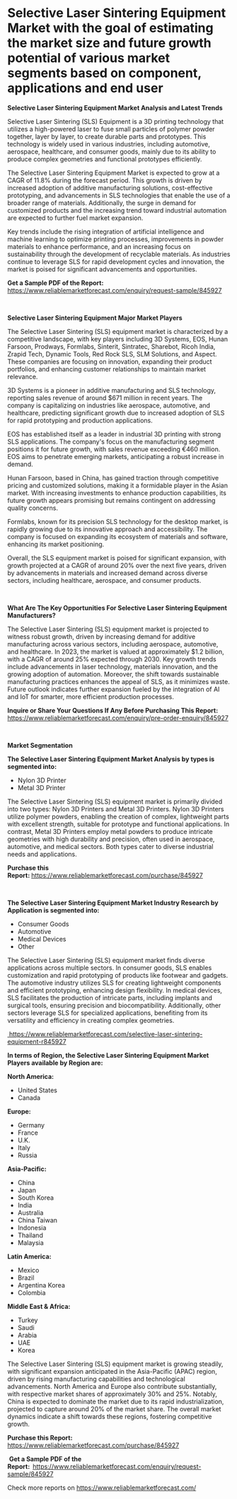 <p><h1>Selective Laser Sintering Equipment Market with the goal of estimating the market size and future growth potential of various market segments based on component, applications and end user</h1></p><p><strong>Selective Laser Sintering Equipment Market Analysis and Latest Trends</strong></p>
<p><p>Selective Laser Sintering (SLS) Equipment is a 3D printing technology that utilizes a high-powered laser to fuse small particles of polymer powder together, layer by layer, to create durable parts and prototypes. This technology is widely used in various industries, including automotive, aerospace, healthcare, and consumer goods, mainly due to its ability to produce complex geometries and functional prototypes efficiently.</p><p>The Selective Laser Sintering Equipment Market is expected to grow at a CAGR of 11.8% during the forecast period. This growth is driven by increased adoption of additive manufacturing solutions, cost-effective prototyping, and advancements in SLS technologies that enable the use of a broader range of materials. Additionally, the surge in demand for customized products and the increasing trend toward industrial automation are expected to further fuel market expansion.</p><p>Key trends include the rising integration of artificial intelligence and machine learning to optimize printing processes, improvements in powder materials to enhance performance, and an increasing focus on sustainability through the development of recyclable materials. As industries continue to leverage SLS for rapid development cycles and innovation, the market is poised for significant advancements and opportunities.</p></p>
<p><strong>Get a Sample PDF of the Report:&nbsp;</strong> <a href="https://www.reliablemarketforecast.com/enquiry/request-sample/845927?utm_campaign=2210&utm_medium=2&utm_source=Github&utm_content=ia&utm_term=20022025&utm_id=selective-laser-sintering-equipment">https://www.reliablemarketforecast.com/enquiry/request-sample/845927</a></p>
<p>&nbsp;</p>
<p><strong>Selective Laser Sintering Equipment Major Market Players</strong></p>
<p><p>The Selective Laser Sintering (SLS) equipment market is characterized by a competitive landscape, with key players including 3D Systems, EOS, Hunan Farsoon, Prodways, Formlabs, Sinterit, Sintratec, Sharebot, Ricoh India, Zrapid Tech, Dynamic Tools, Red Rock SLS, SLM Solutions, and Aspect. These companies are focusing on innovation, expanding their product portfolios, and enhancing customer relationships to maintain market relevance.</p><p>3D Systems is a pioneer in additive manufacturing and SLS technology, reporting sales revenue of around $671 million in recent years. The company is capitalizing on industries like aerospace, automotive, and healthcare, predicting significant growth due to increased adoption of SLS for rapid prototyping and production applications.</p><p>EOS has established itself as a leader in industrial 3D printing with strong SLS applications. The company's focus on the manufacturing segment positions it for future growth, with sales revenue exceeding €460 million. EOS aims to penetrate emerging markets, anticipating a robust increase in demand.</p><p>Hunan Farsoon, based in China, has gained traction through competitive pricing and customized solutions, making it a formidable player in the Asian market. With increasing investments to enhance production capabilities, its future growth appears promising but remains contingent on addressing quality concerns.</p><p>Formlabs, known for its precision SLS technology for the desktop market, is rapidly growing due to its innovative approach and accessibility. The company is focused on expanding its ecosystem of materials and software, enhancing its market positioning.</p><p>Overall, the SLS equipment market is poised for significant expansion, with growth projected at a CAGR of around 20% over the next five years, driven by advancements in materials and increased demand across diverse sectors, including healthcare, aerospace, and consumer products.</p></p>
<p>&nbsp;</p>
<p><strong>What Are The Key Opportunities For Selective Laser Sintering Equipment Manufacturers?</strong></p>
<p><p>The Selective Laser Sintering (SLS) equipment market is projected to witness robust growth, driven by increasing demand for additive manufacturing across various sectors, including aerospace, automotive, and healthcare. In 2023, the market is valued at approximately $1.2 billion, with a CAGR of around 25% expected through 2030. Key growth trends include advancements in laser technology, materials innovation, and the growing adoption of automation. Moreover, the shift towards sustainable manufacturing practices enhances the appeal of SLS, as it minimizes waste. Future outlook indicates further expansion fueled by the integration of AI and IoT for smarter, more efficient production processes.</p></p>
<p><strong>Inquire or Share Your Questions If Any Before Purchasing This Report:</strong> <a href="https://www.reliablemarketforecast.com/enquiry/pre-order-enquiry/845927?utm_campaign=2210&utm_medium=2&utm_source=Github&utm_content=ia&utm_term=20022025&utm_id=selective-laser-sintering-equipment">https://www.reliablemarketforecast.com/enquiry/pre-order-enquiry/845927</a></p>
<p>&nbsp;</p>
<p><strong>Market Segmentation</strong></p>
<p><strong>The Selective Laser Sintering Equipment Market Analysis by types is segmented into:</strong></p>
<p><ul><li>Nylon 3D Printer</li><li>Metal 3D Printer</li></ul></p>
<p><p>The Selective Laser Sintering (SLS) equipment market is primarily divided into two types: Nylon 3D Printers and Metal 3D Printers. Nylon 3D Printers utilize polymer powders, enabling the creation of complex, lightweight parts with excellent strength, suitable for prototype and functional applications. In contrast, Metal 3D Printers employ metal powders to produce intricate geometries with high durability and precision, often used in aerospace, automotive, and medical sectors. Both types cater to diverse industrial needs and applications.</p></p>
<p><strong>Purchase this Report:&nbsp;</strong><a href="https://www.reliablemarketforecast.com/purchase/845927?utm_campaign=2210&utm_medium=2&utm_source=Github&utm_content=ia&utm_term=20022025&utm_id=selective-laser-sintering-equipment">https://www.reliablemarketforecast.com/purchase/845927</a></p>
<p>&nbsp;</p>
<p><strong>The Selective Laser Sintering Equipment Market Industry Research by Application is segmented into:</strong></p>
<p><ul><li>Consumer Goods</li><li>Automotive</li><li>Medical Devices</li><li>Other</li></ul></p>
<p><p>The Selective Laser Sintering (SLS) equipment market finds diverse applications across multiple sectors. In consumer goods, SLS enables customization and rapid prototyping of products like footwear and gadgets. The automotive industry utilizes SLS for creating lightweight components and efficient prototyping, enhancing design flexibility. In medical devices, SLS facilitates the production of intricate parts, including implants and surgical tools, ensuring precision and biocompatibility. Additionally, other sectors leverage SLS for specialized applications, benefiting from its versatility and efficiency in creating complex geometries.</p></p>
<p><a href="https://www.reliablemarketforecast.com/selective-laser-sintering-equipment-r845927?utm_campaign=2210&utm_medium=2&utm_source=Github&utm_content=ia&utm_term=20022025&utm_id=selective-laser-sintering-equipment">&nbsp;https://www.reliablemarketforecast.com/selective-laser-sintering-equipment-r845927</a></p>
<p><strong>In terms of Region, the Selective Laser Sintering Equipment Market Players available by Region are:</strong></p>
<p>
    <p> <strong> North America: </strong>
        <ul>
            <li>United States</li>
            <li>Canada</li>
        </ul>
        </p> 
    <p> <strong> Europe: </strong>
        <ul>
            <li>Germany</li>
            <li>France</li>
            <li>U.K.</li>
            <li>Italy</li>
            <li>Russia</li>
        </ul>
        </p> 
    <p> <strong> Asia-Pacific: </strong>
        <ul>
            <li>China</li>
            <li>Japan</li>
            <li>South Korea</li>
            <li>India</li>
            <li>Australia</li>
            <li>China Taiwan</li>
            <li>Indonesia</li>
            <li>Thailand</li>
            <li>Malaysia</li>
        </ul>
        </p> 
    <p> <strong> Latin America: </strong>
        <ul>
            <li>Mexico</li>
            <li>Brazil</li>
            <li>Argentina Korea</li>
            <li>Colombia</li>
        </ul>
        </p> 
    <p> <strong> Middle East & Africa: </strong>
        <ul>
            <li>Turkey</li>
            <li>Saudi</li>
            <li>Arabia</li>
            <li>UAE</li>
            <li>Korea</li>
        </ul>
    </p>
    </p>
<p><p>The Selective Laser Sintering (SLS) equipment market is growing steadily, with significant expansion anticipated in the Asia-Pacific (APAC) region, driven by rising manufacturing capabilities and technological advancements. North America and Europe also contribute substantially, with respective market shares of approximately 30% and 25%. Notably, China is expected to dominate the market due to its rapid industrialization, projected to capture around 20% of the market share. The overall market dynamics indicate a shift towards these regions, fostering competitive growth.</p></p>
<p><strong>Purchase this Report: </strong><a href="https://www.reliablemarketforecast.com/purchase/845927?utm_campaign=2210&utm_medium=2&utm_source=Github&utm_content=ia&utm_term=20022025&utm_id=selective-laser-sintering-equipment">https://www.reliablemarketforecast.com/purchase/845927</a></p>
<p>&nbsp;<strong>Get a Sample PDF of the Report:&nbsp;&nbsp;</strong><a href="https://www.reliablemarketforecast.com/enquiry/request-sample/845927?utm_campaign=2210&utm_medium=2&utm_source=Github&utm_content=ia&utm_term=20022025&utm_id=selective-laser-sintering-equipment">https://www.reliablemarketforecast.com/enquiry/request-sample/845927</a></p>
<p><strong></strong></p>
<p>Check more reports on <a href="https://www.reliablemarketforecast.com/?utm_campaign=2210&utm_medium=2&utm_source=Github&utm_content=ia&utm_term=20022025&utm_id=selective-laser-sintering-equipment">https://www.reliablemarketforecast.com/</a></p>
